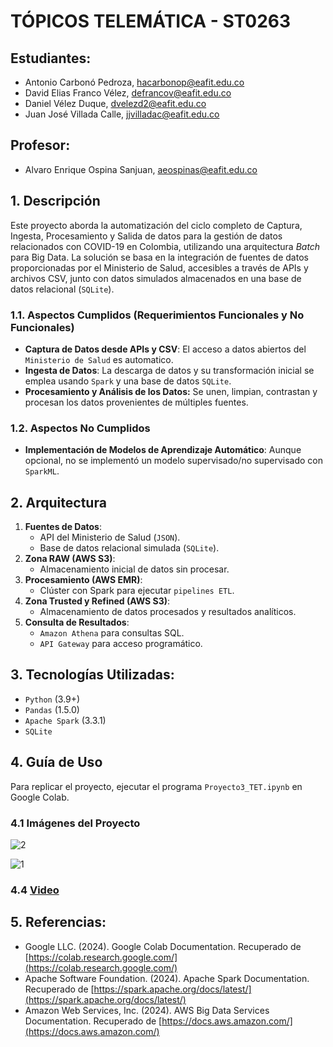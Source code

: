 # TÓPICOS TELEMÁTICA - ST0263

## Estudiantes: 
- Antonio Carbonó Pedroza, hacarbonop@eafit.edu.co
- David Elias Franco Vélez, defrancov@eafit.edu.co
- Daniel Vélez Duque, dvelezd2@eafit.edu.co  
- Juan José Villada Calle, jjvilladac@eafit.edu.co

## Profesor: 
- Alvaro Enrique Ospina Sanjuan, aeospinas@eafit.edu.co

## 1. Descripción
Este proyecto aborda la automatización del ciclo completo de Captura, Ingesta, Procesamiento y Salida de datos para la gestión de datos relacionados con COVID-19 en Colombia, utilizando una arquitectura *Batch* para Big Data. La solución se basa en la integración de fuentes de datos proporcionadas por el Ministerio de Salud, accesibles a través de APIs y archivos CSV, junto con datos simulados almacenados en una base de datos relacional (`SQLite`).

### 1.1. Aspectos Cumplidos (Requerimientos Funcionales y No Funcionales)
- **Captura de Datos desde APIs y CSV**: El acceso a datos abiertos del `Ministerio de Salud` es automatico.
- **Ingesta de Datos**: La descarga de datos y su transformación inicial se emplea usando `Spark` y una base de datos `SQLite`.
- **Procesamiento y Análisis de los Datos:** Se unen, limpian, contrastan y procesan los datos provenientes de múltiples fuentes.

### 1.2. Aspectos No Cumplidos
- **Implementación de Modelos de Aprendizaje Automático**: Aunque opcional, no se implementó un modelo supervisado/no supervisado con `SparkML`.
  
## 2. Arquitectura
1. **Fuentes de Datos**:
   - API del Ministerio de Salud (`JSON`).
   - Base de datos relacional simulada (`SQLite`).
2. **Zona RAW (AWS S3)**:
   - Almacenamiento inicial de datos sin procesar.
3. **Procesamiento (AWS EMR)**:
   - Clúster con Spark para ejecutar `pipelines ETL`.
4. **Zona Trusted y Refined (AWS S3)**:
   - Almacenamiento de datos procesados y resultados analíticos.
5. **Consulta de Resultados**:
   - `Amazon Athena` para consultas SQL.
   - `API Gateway` para acceso programático.

## 3. Tecnologías Utilizadas:
- `Python` (3.9+)
- `Pandas` (1.5.0)
- `Apache Spark` (3.3.1)
- `SQLite`
  
## 4. Guía de Uso
Para replicar el proyecto, ejecutar el programa `Proyecto3_TET.ipynb` en Google Colab.

### 4.1 Imágenes del Proyecto

![2](https://github.com/user-attachments/assets/2eca4b28-f3f1-46dc-8443-7df7599b2257)

![1](https://github.com/user-attachments/assets/780c5443-1c37-4e5c-b875-052fc44726c8)

### 4.4 [Video](https://youtu.be/XEMvexeCWng)
 
## 5. Referencias:
- Google LLC. (2024). Google Colab Documentation. Recuperado de [https://colab.research.google.com/](https://colab.research.google.com/)
- Apache Software Foundation. (2024). Apache Spark Documentation. Recuperado de [https://spark.apache.org/docs/latest/](https://spark.apache.org/docs/latest/)
- Amazon Web Services, Inc. (2024). AWS Big Data Services Documentation. Recuperado de [https://docs.aws.amazon.com/](https://docs.aws.amazon.com/)
